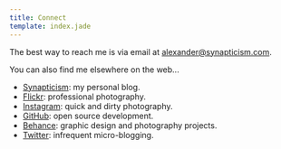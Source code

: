 ```yaml
---
title: Connect
template: index.jade
---
```


The best way to reach me is via email at alexander@synapticism.com.

You can also find me elsewhere on the web...

- [Synapticism](http://synapticism.com): my personal blog.
- [Flickr](https://www.flickr.com/photos/synapticism): professional photography.
- [Instagram](https://instagram.com/synapticx): quick and dirty photography.
- [GitHub](https://www.github.com/Synapticism): open source development.
- [Behance](http://www.behance.net/synaptic): graphic design and photography projects.
- [Twitter](https://www.twitter.com/Synapticism): infrequent micro-blogging.